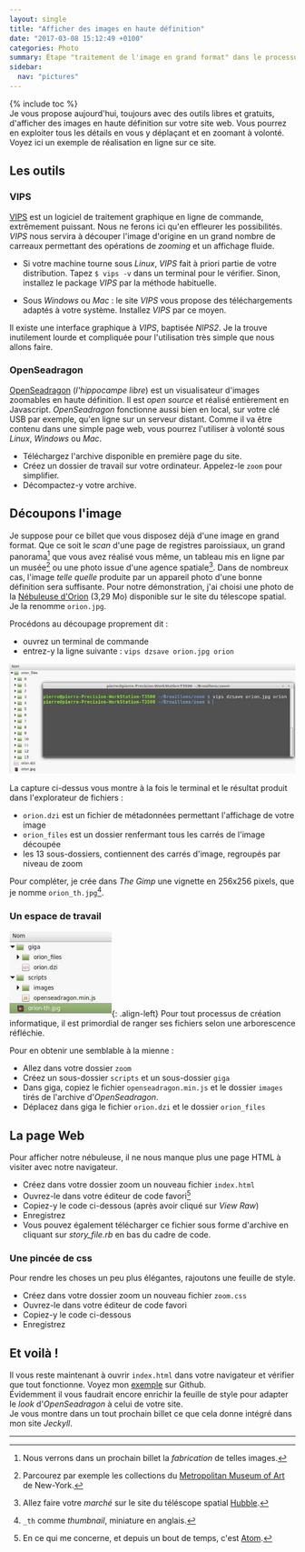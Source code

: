 ```yaml
---
layout: single
title: "Afficher des images en haute définition"
date: "2017-03-08 15:12:49 +0100"
categories: Photo
summary: Étape "traitement de l'image en grand format" dans le processus de création de photos *Gigapixels* consultables en ligne.
sidebar:
  nav: "pictures"
---
```

{% include toc %}  
Je vous propose aujourd'hui, toujours avec des outils libres et gratuits, d'afficher des images en haute définition sur votre site web. Vous pourrez en exploiter tous les détails en vous y déplaçant et en zoomant à volonté. Voyez ici un exemple de réalisation en ligne sur ce site.

## Les outils
### VIPS
[VIPS](http://www.vips.ecs.soton.ac.uk/index.php?title=VIPS) est un logiciel de traitement graphique en ligne de commande, extrêmement puissant. Nous ne ferons ici qu'en effleurer les possibilités. *VIPS* nous servira à découper l'image d'origine en un grand nombre de carreaux permettant des opérations de *zooming* et un affichage fluide.

* Si votre machine tourne sous *Linux*, *VIPS* fait à priori partie de votre distribution. Tapez `$ vips -v` dans un terminal pour le vérifier. Sinon, installez le package *VIPS* par la méthode habituelle.

* Sous *Windows* ou *Mac* : le site *VIPS* vous propose des téléchargements adaptés à votre système. Installez *VIPS* par ce moyen.

Il existe une interface graphique à *VIPS*, baptisée *NIPS2*. Je la trouve inutilement lourde et compliquée pour l'utilisation très simple que nous allons faire.

### OpenSeadragon
[OpenSeadragon](https://openseadragon.github.io/) (*l'hippocampe libre*) est un visualisateur d'images zoomables en haute définition. Il est *open source* et réalisé entièrement en Javascript. *OpenSeadragon* fonctionne aussi bien en local, sur votre clé USB par exemple, qu'en ligne sur un serveur distant. Comme il va être contenu dans une simple page web, vous pourrez l'utiliser à volonté sous *Linux*, *Windows* ou *Mac*.  

* Téléchargez l'archive disponible en première page du site.
* Créez un dossier de travail sur votre ordinateur. Appelez-le `zoom` pour simplifier.
* Décompactez-y votre archive.

## Découpons l'image
Je suppose pour ce billet que vous disposez déjà d'une image en grand format. Que ce soit le *scan* d'une page de registres paroissiaux, un grand panorama[^1] que vous avez réalisé vous même, un tableau mis en ligne par un musée[^2] ou une photo issue d'une agence spatiale[^3].
Dans de nombreux cas, l'image *telle quelle* produite par un appareil photo d'une bonne définition sera suffisante. Pour notre démonstration, j'ai choisi une photo de la [Nébuleuse d'Orion](http://imgsrc.hubblesite.org/hvi/uploads/image_file/image_attachment/29604/ps16_16x20.jpg) (3,29 Mo) disponible sur le site du télescope spatial. Je la renomme `orion.jpg`.

Procédons au découpage proprement dit :

* ouvrez un terminal de commande
* entrez-y la ligne suivante : `vips dzsave orion.jpg orion`

![VIPS](/assets/images/vips01.jpg)

La capture ci-dessus vous montre à la fois le terminal et le résultat produit dans l'explorateur de fichiers :

* `orion.dzi` est un fichier de métadonnées permettant l'affichage de votre image
* `orion_files` est un dossier renfermant tous les carrés de l'image découpée
* les 13 sous-dossiers, contiennent des carrés d'image, regroupés par niveau de zoom

Pour compléter, je crée dans *The Gimp* une vignette en 256x256 pixels, que je nomme `orion_th.jpg`[^4].

### Un espace de travail
![VIPS](/assets/images/vips02.jpg){: .align-left}
Pour tout processus de création informatique, il est primordial de ranger ses fichiers selon une arborescence réfléchie.  


Pour en obtenir une semblable à la mienne :

* Allez dans votre dossier `zoom`
* Créez un sous-dossier `scripts` et un sous-dossier `giga`
* Dans giga, copiez le fichier `openseadragon.min.js` et le dossier `images` tirés de l'archive d'*OpenSeadragon*.
* Déplacez dans giga le fichier `orion.dzi` et le dossier `orion_files`

## La page Web

Pour afficher notre nébuleuse, il ne nous manque plus une page HTML à visiter avec notre navigateur.

* Créez dans votre dossier zoom un nouveau fichier `index.html`
* Ouvrez-le dans votre éditeur de code favori[^5]
* Copiez-y le code ci-dessous (après avoir cliqué sur *View Raw*)
* Enregistrez
* Vous pouvez également télécharger ce fichier sous forme d'archive en cliquant sur *story_file.rb* en bas du cadre de code.

<script src="https://gist.github.com/marathon67/89c75a0a3ac52656b89b3f05424b3b3e.js"></script>


### Une pincée de css

Pour rendre les choses un peu plus élégantes, rajoutons une feuille de style.

* Créez dans votre dossier zoom un nouveau fichier `zoom.css`
* Ouvrez-le dans votre éditeur de code favori
* Copiez-y le code ci-dessous
* Enregistrez

<script src="https://gist.github.com/marathon67/9455c7f7702dae203394dc4d607f5520.js"></script>

## Et voilà !
Il vous reste maintenant à ouvrir `index.html` dans votre navigateur et vérifier que tout fonctionne. Voyez mon [exemple](https://www.bac-a-sable.eu/gigapics/) sur Github.  
Évidemment il vous faudrait encore enrichir la feuille de style pour adapter le *look* d'*OpenSeadragon* à celui de votre site.  
Je vous montre dans un tout prochain billet ce que cela donne intégré dans mon site *Jeckyll*.


---
[^1]: Nous verrons dans un prochain billet la *fabrication* de telles images.
[^2]: Parcourez par exemple les collections du [Metropolitan Museum of Art](http://www.metmuseum.org/art/collection) de New-York.
[^3]: Allez faire votre *marché* sur le site du téléscope spatial [Hubble](http://hubblesite.org/images/wallpaper).
[^4]: `_th` comme *thumbnail*, miniature en anglais.
[^5]: En ce qui me concerne, et depuis un bout de temps, c'est [Atom](https://atom.io/).
